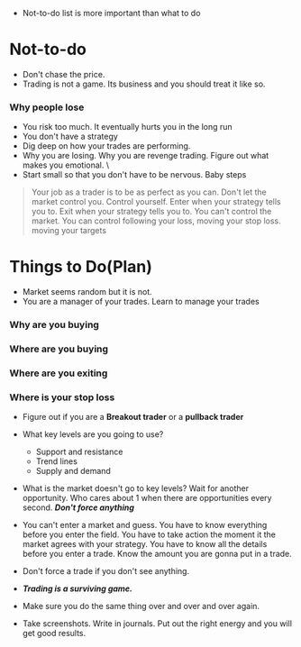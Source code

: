 ---
---



- Not-to-do list is more important than what to do
# Not-to-do
-  Don't chase the price. 
- Trading is not a game. Its business and you should treat it like so.

### Why people lose
- You risk too much. It eventually hurts you in the long run
- You don't have a strategy
- Dig deep on how your trades are performing. 
- Why you are losing. Why you are revenge trading. Figure out what makes  you emotional. \
- Start small so that you don't have to be nervous. Baby steps
> Your job as a trader is to be as perfect as you can. Don't let the market control you. Control yourself. Enter when your strategy tells you to. Exit when your strategy tells you to. 
> You can't control the market. You can control following your loss, moving  your stop loss. moving your targets
> 

# Things to Do(Plan)
- Market seems random but it is not.
- You are a manager of your trades. Learn to manage your trades
### Why are you buying
### Where are you buying
### Where are you exiting
### Where is your stop loss


- Figure out if you are a **Breakout trader** or a **pullback trader**
- What key levels are  you going to use?
	- Support and resistance
	- Trend lines
	- Supply and demand
- What is the market doesn't go to key levels? Wait for another opportunity. Who cares about 1 when there are opportunities every second. ***Don't force anything***


- You can't enter a market and guess. You have to know everything before you enter the field. You have to take action the moment it the market agrees with your strategy. You have to know all the details before you enter a trade. Know the amount you are gonna put in a trade.
- Don't force a trade if you don't see anything.

- ***Trading is a surviving game.***
- Make sure you do the same thing over and over and over again. 
- Take screenshots. Write in journals. Put out the right energy and you will get good results.